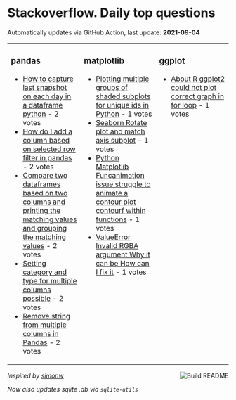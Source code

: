 # Stackoverflow. Daily top questions 

Automatically updates via GitHub Action, last update: **<!-- date starts -->2021-09-04<!-- date ends -->**


<table><tr><td valign="top" width="33%">

### pandas
<!-- pandas starts -->
* [How to capture last snapshot on each day in a dataframe python](https://stackoverflow.com/questions/69057092/how-to-capture-last-snapshot-on-each-day-in-a-dataframe-python) - 2 votes
* [How do I add a column based on selected row filter in pandas](https://stackoverflow.com/questions/69055069/how-do-i-add-a-column-based-on-selected-row-filter-in-pandas) - 2 votes
* [Compare two dataframes based on two columns and printing the matching values and grouping the matching values](https://stackoverflow.com/questions/69054343/compare-two-dataframes-based-on-two-columns-and-printing-the-matching-values-and) - 2 votes
* [Setting category and type for multiple columns possible](https://stackoverflow.com/questions/69055468/setting-category-and-type-for-multiple-columns-possible) - 2 votes
* [Remove string from multiple columns in Pandas](https://stackoverflow.com/questions/69053552/remove-string-from-multiple-columns-in-pandas) - 2 votes
<!-- pandas ends -->
</td><td valign="top" width="34%">


### matplotlib
<!-- matplotlib starts -->
* [Plotting multiple groups of shaded subplots for unique ids in Python](https://stackoverflow.com/questions/69055010/plotting-multiple-groups-of-shaded-subplots-for-unique-ids-in-python) - 1 votes
* [Seaborn Rotate plot and match axis subplot](https://stackoverflow.com/questions/69052343/seaborn-rotate-plot-and-match-axis-subplot) - 1 votes
* [Python Matplotlib Funcanimation issue struggle to animate a contour plot contourf within functions](https://stackoverflow.com/questions/69055718/python-matplotlib-funcanimation-issue-struggle-to-animate-a-contour-plot-conto) - 1 votes
* [ValueError Invalid RGBA argument Why it can be How can I fix it](https://stackoverflow.com/questions/69052375/valueerror-invalid-rgba-argument-why-it-can-be-how-can-i-fix-it) - 1 votes
<!-- matplotlib ends -->
</td><td valign="top" width="34%">


### ggplot
<!-- ggplot2 starts -->
* [About R ggplot2 could not plot correct graph in for loop](https://stackoverflow.com/questions/69058563/about-r-ggplot2-could-not-plot-correct-graph-in-for-loop) - 1 votes
<!-- ggplot2 ends -->
</td></tr></table>

<a href="https://github.com/hp0404/hp0404/actions"><img src="https://github.com/hp0404/hp0404/workflows/Build%20README/badge.svg" align="right" alt="Build README"></a> <p>*Inspired by  [simonw](https://github.com/simonw/simonw)*</p> <p> *Now also updates sqlite .db via `sqlite-utils`* </p>
